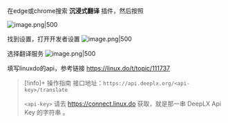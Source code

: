
在edge或chrome搜索 **沉浸式翻译** 插件，然后按照

![image.png|500](https://my-obsidian-image.oss-cn-guangzhou.aliyuncs.com/2025/06/222b526e15b0dca97f73b12fca59762f.png)

找到设置，打开开发者设置
![image.png|500](https://my-obsidian-image.oss-cn-guangzhou.aliyuncs.com/2025/06/17e8ea2bb385fb12ee9dca2e2477c4e4.png)

选择翻译服务
![image.png|500](https://my-obsidian-image.oss-cn-guangzhou.aliyuncs.com/2025/06/8609b67bb6fef243358cc6bb384d12f8.png)

填写linuxdo的api，参考链接 https://linux.do/t/topic/111737

> [!info]+ 操作指南
> 接口地址：`https://api.deeplx.org/<api-key>/translate`
> 
>  `<api-key>` 请去 https://connect.linux.do 获取，就是那一串 DeepLX Api Key 的字符串 。